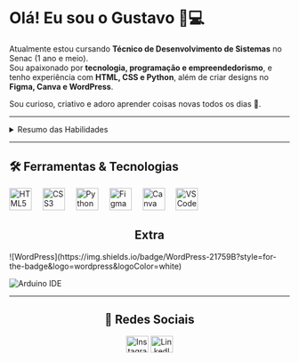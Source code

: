<h1 align="left">Olá! Eu sou o Gustavo 👋💻</h1>

Atualmente estou cursando **Técnico de Desenvolvimento de Sistemas** no Senac (1 ano e meio).  
Sou apaixonado por **tecnologia, programação e empreendedorismo**, e tenho experiência com **HTML, CSS e Python**, além de criar designs no **Figma, Canva e WordPress**.  

Sou curioso, criativo e adoro aprender coisas novas todos os dias 🚀.  

---

<details>
  <summary> Resumo das Habilidades </summary>
  <hr>
  
  💻 **Programação**: habilidades em HTML, CSS e Python  
  🎨 **Design**: Criar interfaces, posts e materiais visuais atrativos no Figma e Canva  
  ⚡ **Automação**: Experiência com Arduino IDE e desenvolvimento de projetos científicos envolvendo robótica e IOT
  
</details>

---

<h2 align="left">🛠️ Ferramentas & Tecnologias</h2>

<div align="left">
  <img src="https://cdn.jsdelivr.net/gh/devicons/devicon/icons/html5/html5-original.svg" height="40" alt="HTML5 logo" />
  <img width="12" />
  <img src="https://cdn.jsdelivr.net/gh/devicons/devicon/icons/css3/css3-original.svg" height="40" alt="CSS3 logo" />
  <img width="12" />
  <img src="https://cdn.jsdelivr.net/gh/devicons/devicon/icons/python/python-original.svg" height="40" alt="Python logo" />
  <img width="12" />
  <img src="https://cdn.jsdelivr.net/gh/devicons/devicon/icons/figma/figma-original.svg" height="40" alt="Figma logo" />
  <img width="12" />
  <img src="https://cdn.jsdelivr.net/gh/devicons/devicon/icons/canva/canva-original.svg" height="40" alt="Canva logo" />
  <img width="12" />
  <img src="https://cdn.jsdelivr.net/gh/devicons/devicon/icons/vscode/vscode-original.svg" height="40" alt="VSCode logo" />
  <img width="12" />

  <h2 align="center">Extra</h2>
  ![WordPress](https://img.shields.io/badge/WordPress-21759B?style=for-the-badge&logo=wordpress&logoColor=white)
  
  <img width="12" />
  
  ![Arduino IDE](https://img.shields.io/badge/Arduino-00979D?style=for-the-badge&logo=arduino&logoColor=white)
  <img width="12" />
  
</div>

---

<h2 align="center">📱 Redes Sociais</h2>

<p align="center">
 <a href="https://www.instagram.com/alves.gustavosantana/" target="blank"><img align="center" src="https://skillicons.dev/icons?i=instagram" alt="Instagram" height="30" width="40" /></a>
 <a href="https://www.linkedin.com/in/gustavo-s-4b8712216/" target="blank"><img align="center" src="https://skillicons.dev/icons?i=linkedin" alt="LinkedIn" height="30" width="40" /></a>
</p>
